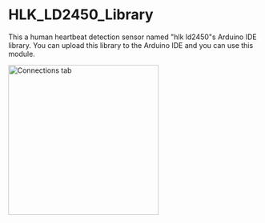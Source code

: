 # HLK_LD2450_Library

This a human heartbeat detection sensor named "hlk ld2450"s Arduino IDE library. You can upload this library to the Arduino IDE and you can use this module.

<img src="https://www.ustunkozmetik.com.tr/storage/1-Radar-sens%C3%B6r%C3%BC-mod%C3%BCl%C3%BC-hlk-ld2450-i%CC%87nsan-varl%C4%B1%C4%9F%C4%B1_439247/img.jpeg" alt="Connections tab" width="300"/>

